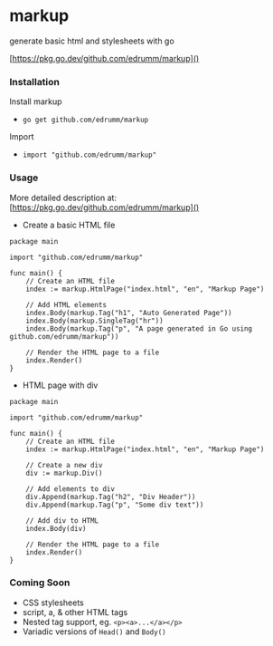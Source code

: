 # markup
generate basic html and stylesheets with go

[https://pkg.go.dev/github.com/edrumm/markup]()

### Installation

Install markup
- `go get github.com/edrumm/markup`

Import
- `import "github.com/edrumm/markup"`

### Usage
More detailed description at: [https://pkg.go.dev/github.com/edrumm/markup]()

- Create a basic HTML file
```
package main

import "github.com/edrumm/markup"

func main() {
	// Create an HTML file
	index := markup.HtmlPage("index.html", "en", "Markup Page")
	
	// Add HTML elements
	index.Body(markup.Tag("h1", "Auto Generated Page"))
	index.Body(markup.SingleTag("hr"))
	index.Body(markup.Tag("p", "A page generated in Go using github.com/edrumm/markup"))
    
	// Render the HTML page to a file
	index.Render()
}
```

- HTML page with div
```
package main

import "github.com/edrumm/markup"

func main() {
	// Create an HTML file
	index := markup.HtmlPage("index.html", "en", "Markup Page")
	
	// Create a new div
	div := markup.Div()
	
	// Add elements to div
	div.Append(markup.Tag("h2", "Div Header"))
	div.Append(markup.Tag("p", "Some div text"))
	
	// Add div to HTML
	index.Body(div)
    
	// Render the HTML page to a file
	index.Render()
}
```

### Coming Soon
- CSS stylesheets
- script, a, & other HTML tags
- Nested tag support, eg. `<p><a>...</a></p>`
- Variadic versions of `Head()` and `Body()`
